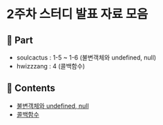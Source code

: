 # 2주차 스터디 발표 자료 모음

## 🧐 Part

-   soulcactus : 1-5 ~ 1-6 (불변객체와 undefined, null)
-   hwizzzang : 4 (콜백함수)

## 📝 Contents

-   [불변객체와 undefined, null](part02/README.md)
-   [콜백함수](part06/README.md)
